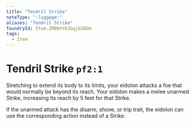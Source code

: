 ```yaml
---
title: "Tendril Strike"
noteType: ":luggage:"
aliases: "Tendril Strike"
foundryId: Item.ZM0bhYK2bqjb2OOm
tags:
  - Item
---
```


# Tendril Strike `pf2:1`

Stretching to extend its body to its limits, your eidolon attacks a foe that would normally be beyond its reach. Your eidolon makes a melee unarmed Strike, increasing its reach by 5 feet for that Strike.

If the unarmed attack has the disarm, shove, or trip trait, the eidolon can use the corresponding action instead of a Strike.
